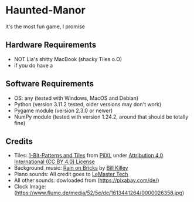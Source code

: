 # Haunted-Manor

it's the most fun game, I promise

## Hardware Requirements

- NOT Lia's shitty MacBook (shacky Tiles o.O)
- if you do have a 

## Software Requirements
- OS: any (tested with Windows, MacOS and Debian)
- Python (version 3.11.2 tested, older versions may don't work)
- Pygame module (version 2.3.0 or newer)
- NumPy module (tested with version 1.24.2, around that should be totally fine)

## Credits
- Tiles: [1-Bit-Patterns and Tiles](https://piiixl.itch.io/1-bit-patterns-and-tiles) from [PiiXL](https://piiixl.itch.io/) under [Attribution 4.0 International (CC BY 4.0) License](https://creativecommons.org/licenses/by/4.0/)
- Background_music: [Rain on Bricks](https://www.youtube.com/watch?v=-9s63ZNKSzg) by [Bill Killey](https://www.youtube.com/channel/UCnTS-RHp6HyMyNdM84NMLyA)
- Piano sounds: All credit goes to [LeMaster Tech](https://www.youtube.com/@lemastertech)
- All other sounds: dowloaded from (https://pixabay.com/de/)
- Clock Image: (https://www.flume.de/media/52/5e/de/1613441264/0000026358.jpg)



